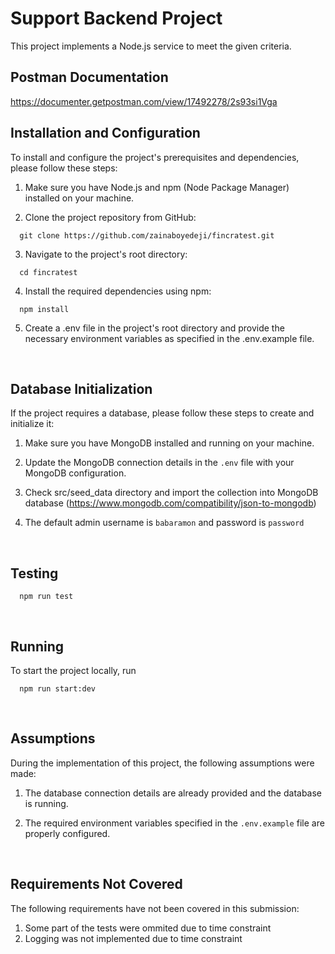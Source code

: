 # Support Backend Project

This project implements a Node.js service to meet the given criteria.
&nbsp;

## Postman Documentation

https://documenter.getpostman.com/view/17492278/2s93si1Vga

## Installation and Configuration

To install and configure the project's prerequisites and dependencies, please follow these steps:

1. Make sure you have Node.js and npm (Node Package Manager) installed on your machine.

2. Clone the project repository from GitHub:

```shell
  git clone https://github.com/zainaboyedeji/fincratest.git
```

3. Navigate to the project's root directory:
```shell
  cd fincratest
```
4. Install the required dependencies using npm:
```shell
  npm install
```

5. Create a .env file in the project's root directory and provide the necessary environment variables as specified in the .env.example file.

&nbsp;
&nbsp;
## Database Initialization

If the project requires a database, please follow these steps to create and initialize it:

1. Make sure you have MongoDB installed and running on your machine.

2. Update the MongoDB connection details in the `.env` file with your MongoDB configuration.

3. Check src/seed_data directory and import the collection into MongoDB database (https://www.mongodb.com/compatibility/json-to-mongodb)

4. The default admin username is `babaramon` and password is `password`
  

&nbsp;
&nbsp;

## Testing

```shell
  npm run test
```

&nbsp;
&nbsp;

## Running

To start the project locally, run

```shell
  npm run start:dev
```
&nbsp;
&nbsp;
## Assumptions

During the implementation of this project, the following assumptions were made:

1. The database connection details are already provided and the database is running.

2. The required environment variables specified in the `.env.example` file are properly configured.

&nbsp;
&nbsp;

## Requirements Not Covered

The following requirements have not been covered in this submission:

1. Some part of the tests were ommited due to time constraint
2. Logging was not implemented due to time constraint






